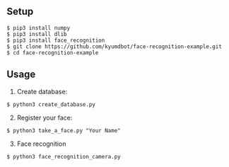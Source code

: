 ## Setup

```
$ pip3 install numpy
$ pip3 install dlib
$ pip3 install face_recognition
$ git clone https://github.com/kyumdbot/face-recognition-example.git
$ cd face-recognition-example
```


## Usage

1. Create database:

```
$ python3 create_database.py
```

2. Register your face:

```
$ python3 take_a_face.py "Your Name"
```

3. Face recognition

```
$ python3 face_recognition_camera.py
```
